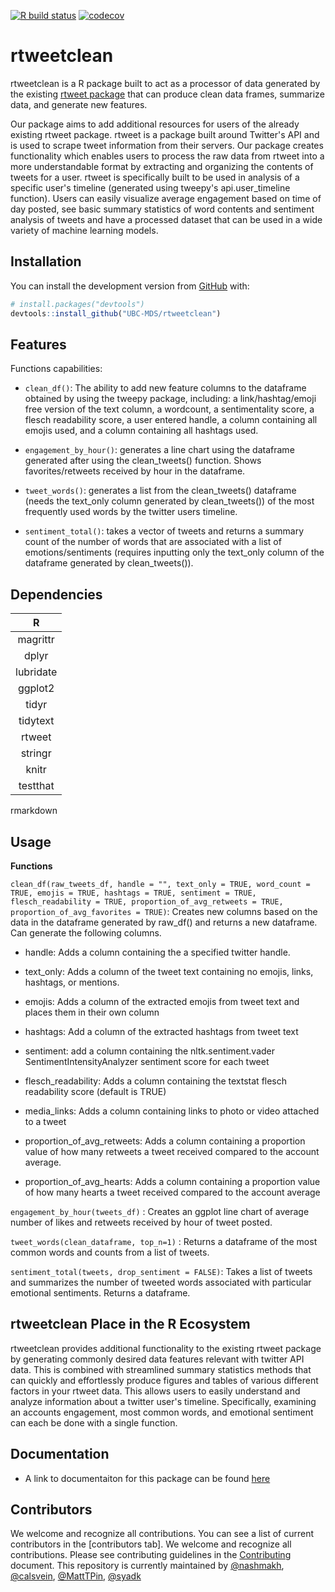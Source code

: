   <!-- badges: start -->
  [![R build status](https://github.com/UBC-MDS/rtweetclean/workflows/R-CMD-check/badge.svg)](https://github.com/UBC-MDS/rtweetclean/actions)
  [![codecov](https://codecov.io/gh/UBC-MDS/rtweetclean/branch/main/graph/badge.svg?token=TSE8L6CH45)](https://codecov.io/gh/UBC-MDS/rtweetclean)
  <!-- badges: end -->

# rtweetclean

rtweetclean is a R package built to act as a processor of data generated by the existing [rtweet package](https://www.rdocumentation.org/packages/rtweet/versions/0.4.0) that can produce clean data frames, summarize data, and generate new features.

Our package aims to add additional resources for users of the already existing rtweet package. rtweet is a package built around Twitter's API and is used to scrape tweet information from their servers. Our package creates functionality which enables users to process the raw data from rtweet into a more understandable format by extracting and organizing the contents of tweets for a user. rtweet is specifically built to be used in analysis of a specific user's timeline (generated using tweepy's api.user\_timeline function). Users can easily visualize average engagement based on time of day posted, see basic summary statistics of word contents and sentiment analysis of tweets and have a processed dataset that can be used in a wide variety of machine learning models.

## Installation

You can install the development version from
[GitHub](https://github.com/) with:

``` r
# install.packages("devtools")
devtools::install_github("UBC-MDS/rtweetclean")
```

## Features

Functions capabilities:

- `clean_df()`: The ability to add new feature columns to the dataframe obtained by using the tweepy package, including: a link/hashtag/emoji free version of the text column, a wordcount, a sentimentality score, a flesch readability score, a user entered handle, a column containing all emojis used, and a column containing all hashtags used.

- `engagement_by_hour()`: generates a line chart using the dataframe generated after using the clean_tweets() function. Shows favorites/retweets received by hour in the dataframe.

- `tweet_words()`: generates a list from the clean_tweets() dataframe (needs the text_only column generated by clean_tweets()) of the most frequently used words by the twitter users timeline.

- `sentiment_total()`: takes a vector of tweets and returns a summary count of the number of words that are associated with a list of emotions/sentiments (requires inputting only the text_only column of the dataframe generated by clean_tweets()).

## Dependencies

**R**|
:-----:|
magrittr|
dplyr|
lubridate|
ggplot2|
tidyr|
tidytext|
rtweet|
stringr|
knitr|
testthat|
rmarkdown


## Usage

**Functions**

`clean_df(raw_tweets_df, handle = "", text_only = TRUE, word_count = TRUE, emojis = TRUE, hashtags = TRUE, sentiment = TRUE, flesch_readability = TRUE, proportion_of_avg_retweets = TRUE, proportion_of_avg_favorites = TRUE)`: Creates new columns based on the data in the dataframe generated by raw\_df() and returns a new dataframe. Can generate the following columns.

-   handle: Adds a column containing the a specified twitter handle.

-   text\_only: Adds a column of the tweet text containing no emojis, links, hashtags, or mentions.

-   emojis: Adds a column of the extracted emojis from tweet text and places them in their own column

-   hashtags: Add a column of the extracted hashtags from tweet text

-   sentiment: add a column containing the nltk.sentiment.vader SentimentIntensityAnalyzer sentiment score for each tweet

-   flesch\_readability: Adds a column containing the textstat flesch readability score (default is TRUE)

-   media\_links: Adds a column containing links to photo or video attached to a tweet

-   proportion\_of\_avg\_retweets: Adds a column containing a proportion value of how many retweets a tweet received compared to the account average.

-   proportion\_of\_avg\_hearts: Adds a column containing a proportion value of how many hearts a tweet received compared to the account average

`engagement_by_hour(tweets_df)` : Creates an ggplot line chart of average number of likes and retweets received by hour of tweet posted.

`tweet_words(clean_dataframe, top_n=1)` : Returns a dataframe of the most common words and counts from a list of tweets.

`sentiment_total(tweets, drop_sentiment = FALSE)`: Takes a list of tweets and summarizes the number of tweeted words associated with particular emotional sentiments. Returns a dataframe.

## rtweetclean Place in the R Ecosystem

rtweetclean provides additional functionality to the existing rtweet package by generating commonly desired data features relevant with twitter API data. This is combined with streamlined summary statistics methods that can quickly and effortlessly produce figures and tables of various different factors in your rtweet data. This allows users to easily understand and analyze information about a twitter user's timeline. Specifically, examining an accounts engagement, most common words, and emotional sentiment can each be done with a single function.

## Documentation

- A link to documentaiton for this package can be found [here](https://ubc-mds.github.io/rtweetclean/)

## Contributors

We welcome and recognize all contributions. You can see a list of current contributors in the [contributors tab]. We welcome and recognize all contributions. Please see contributing guidelines in the [Contributing](https://github.com/UBC-MDS/rtweetclean/blob/main/.github/CONTRIBUTING.md) document. This repository is currently maintained by [@nashmakh](https://github.com/nashmakh), [@calsvein](https://github.com/calsvein), [@MattTPin](https://github.com/MattTPin), [@syadk](https://github.com/syadk)


